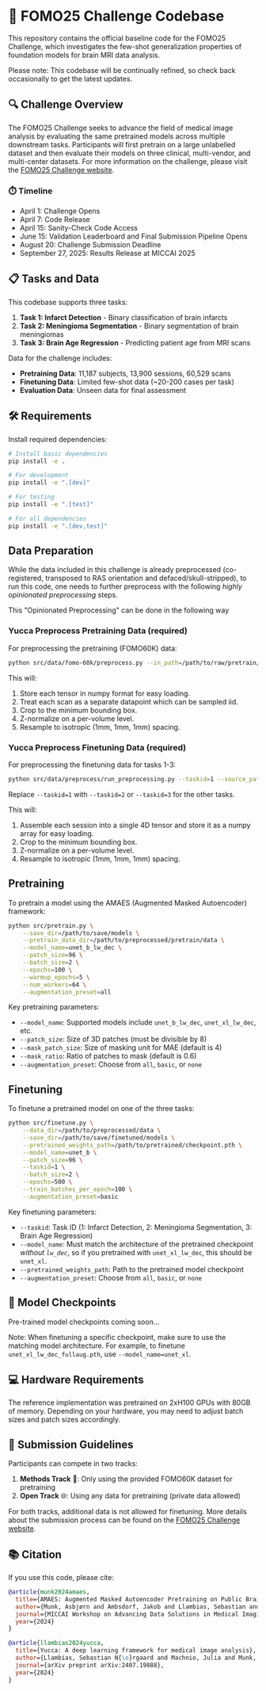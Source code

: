 # 🧠 FOMO25 Challenge Codebase

This repository contains the official baseline code for the FOMO25 Challenge, which investigates the few-shot generalization properties of foundation models for brain MRI data analysis.

Please note: This codebase will be continually refined, so check back occasionally to get the latest updates.

## 🔍 Challenge Overview

The FOMO25 Challenge seeks to advance the field of medical image analysis by evaluating the same pretrained models across multiple downstream tasks. Participants will first pretrain on a large unlabelled dataset and then evaluate their models on three clinical, multi-vendor, and multi-center datasets. For more information on the challenge, please visit the [FOMO25 Challenge website](https://fomo25.github.io).

### ⏱️ Timeline
- April 1: Challenge Opens
- April 7: Code Release
- April 15: Sanity-Check Code Access
- June 15: Validation Leaderboard and Final Submission Pipeline Opens
- August 20: Challenge Submission Deadline
- September 27, 2025: Results Release at MICCAI 2025

## 📋 Tasks and Data

This codebase supports three tasks:

1. **Task 1: Infarct Detection** - Binary classification of brain infarcts
2. **Task 2: Meningioma Segmentation** - Binary segmentation of brain meningiomas
3. **Task 3: Brain Age Regression** - Predicting patient age from MRI scans

Data for the challenge includes:
- **Pretraining Data**: 11,187 subjects, 13,900 sessions, 60,529 scans
- **Finetuning Data**: Limited few-shot data (~20-200 cases per task)
- **Evaluation Data**: Unseen data for final assessment

## 🛠️ Requirements

Install required dependencies:

```bash
# Install basic dependencies
pip install -e .

# For development
pip install -e ".[dev]"

# For testing
pip install -e ".[test]"

# For all dependencies
pip install -e ".[dev,test]"
```

## Data Preparation

While the data included in this challenge is already preprocessed (co-registered, transposed to RAS orientation and defaced/skull-stripped), to run this code, one needs to further preprocess with the following _highly opinionated preprocessing_ steps.

This "Opinionated Preprocessing" can be done in the following way

### Yucca Preprocess Pretraining Data (required)

For preprocessing the pretraining (FOMO60K) data:

```bash
python src/data/fomo-60k/preprocess.py --in_path=/path/to/raw/pretrain/data --out_path=/path/to/output/preprocessed/data
```

This will:

1. Store each tensor in numpy format for easy loading.
2. Treat each scan as a separate datapoint which can be sampled iid.
3. Crop to the minimum bounding box.
4. Z-normalize on a per-volume level.
5. Resample to isotropic (1mm, 1mm, 1mm) spacing.


### Yucca Preprocess Finetuning Data (required)

For preprocessing the finetuning data for tasks 1-3:

```bash
python src/data/preprocess/run_preprocessing.py --taskid=1 --source_path=/path/to/raw/finetuning/data
```

Replace `--taskid=1` with `--taskid=2` or `--taskid=3` for the other tasks.

This will:

1. Assemble each session into a single 4D tensor and store it as a numpy array for easy loading.
2. Crop to the minimum bounding box.
3. Z-normalize on a per-volume level.
4. Resample to isotropic (1mm, 1mm, 1mm) spacing.


## Pretraining

To pretrain a model using the AMAES (Augmented Masked Autoencoder) framework:

```bash
python src/pretrain.py \
    --save_dir=/path/to/save/models \
    --pretrain_data_dir=/path/to/preprocessed/pretrain/data \
    --model_name=unet_b_lw_dec \
    --patch_size=96 \
    --batch_size=2 \
    --epochs=100 \
    --warmup_epochs=5 \
    --num_workers=64 \
    --augmentation_preset=all
```

Key pretraining parameters:
- `--model_name`: Supported models include `unet_b_lw_dec`, `unet_xl_lw_dec`, etc.
- `--patch_size`: Size of 3D patches (must be divisible by 8)
- `--mask_patch_size`: Size of masking unit for MAE (default is 4)
- `--mask_ratio`: Ratio of patches to mask (default is 0.6)
- `--augmentation_preset`: Choose from `all`, `basic`, or `none`

## Finetuning

To finetune a pretrained model on one of the three tasks:

```bash
python src/finetune.py \
    --data_dir=/path/to/preprocessed/data \
    --save_dir=/path/to/save/finetuned/models \
    --pretrained_weights_path=/path/to/pretrained/checkpoint.pth \
    --model_name=unet_b \
    --patch_size=96 \
    --taskid=1 \
    --batch_size=2 \
    --epochs=500 \
    --train_batches_per_epoch=100 \
    --augmentation_preset=basic
```

Key finetuning parameters:
- `--taskid`: Task ID (1: Infarct Detection, 2: Meningioma Segmentation, 3: Brain Age Regression)
- `--model_name`: Must match the architecture of the pretrained checkpoint *without `lw_dec`*, so if you pretrained with `unet_xl_lw_dec`, this should be `unet_xl`.
- `--pretrained_weights_path`: Path to the pretrained model checkpoint
- `--augmentation_preset`: Choose from `all`, `basic`, or `none`

## 💾 Model Checkpoints

Pre-trained model checkpoints coming soon...

Note: When finetuning a specific checkpoint, make sure to use the matching model architecture. For example, to finetune `unet_xl_lw_dec_fullaug.pth`, use `--model_name=unet_xl`.

## 💻 Hardware Requirements

The reference implementation was pretrained on 2xH100 GPUs with 80GB of memory. Depending on your hardware, you may need to adjust batch sizes and patch sizes accordingly.

## 📝 Submission Guidelines

Participants can compete in two tracks:
1. **Methods Track** 🧪: Only using the provided FOMO60K dataset for pretraining
2. **Open Track** 🌐: Using any data for pretraining (private data allowed)

For both tracks, additional data is not allowed for finetuning. More details about the submission process can be found on the [FOMO25 Challenge website](https://fomo25.github.io/challenge).

## 📚 Citation

If you use this code, please cite:

```bibtex
@article{munk2024amaes,
  title={AMAES: Augmented Masked Autoencoder Pretraining on Public Brain MRI Data for 3D-Native Segmentation},
  author={Munk, Asbjørn and Ambsdorf, Jakob and Llambias, Sebastian and Nielsen, Mads},
  journal={MICCAI Workshop on Advancing Data Solutions in Medical Imaging AI (ADSMI 2024)},
  year={2024}
}

@article{llambias2024yucca,
  title={Yucca: A deep learning framework for medical image analysis},
  author={Llambias, Sebastian N{\o}rgaard and Machnio, Julia and Munk, Asbj{\o}rn and Ambsdorf, Jakob and Nielsen, Mads and Ghazi, Mostafa Mehdipour},
  journal={arXiv preprint arXiv:2407.19888},
  year={2024}
}
```
